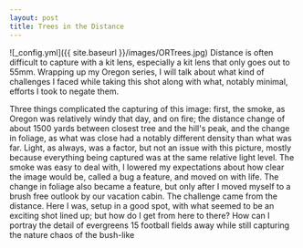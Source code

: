 ```yaml
---
layout: post
title: Trees in the Distance
---
```


![_config.yml]({{ site.baseurl }}/images/ORTrees.jpg)
Distance is often difficult to capture with a kit lens, especially a kit lens that only goes out to 55mm. Wrapping up my Oregon series, I will talk about what kind of challenges I faced while taking this shot along with what, notably minimal, efforts I took to negate them.

Three things complicated the capturing of this image: first, the smoke, as Oregon was relatively windy that day, and on fire; the distance change of about 1500 yards between closest tree and the hill's peak, and the change in foliage, as what was close had a notably different density than what was far. Light, as always, was a factor, but not an issue with this picture, mostly because everything being captured was at the same relative light level.
The smoke was easy to deal with, I lowered my expectations about how clear the image would be, called a bug a feature, and moved on with life.
The change in foliage also became a feature, but only after I moved myself to a brush free outlook by our vacation cabin.
The challenge came from the distance. Here I was, setup in a good spot, with what seemed to be an exciting shot lined up; but how do I get from here to there? How can I portray the detail of evergreens 15 football fields away while still capturing the nature chaos of the bush-like  
